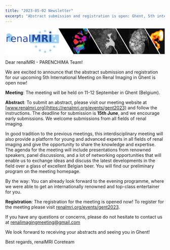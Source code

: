 ```yaml
---
title: "2023-05-02 Newsletter"
excerpt: "Abstract submission and registration is open: Ghent, 5th intern. Meeting on Renal Imaging."
---
```


![image-center](/assets/images/newsletter_renalMRI.png)

Dear renalMRI - PARENCHIMA Team!

We are excited to announce that the abstract submission and registration for our upcoming 5th International Meeting on Renal Imaging in Ghent is open now!

**Meeting**: The meeting will be held on 11-12 September in Ghent (Belgium).

**Abstract**: To submit an abstract, please visit our meeting website at [www.renalmri.org](https://renalmri.org/events/gent2023) and follow the instructions. The deadline for submission is **15th June**, and we encourage early submissions. We welcome submissions from all fields of renal imaging.

In good tradition to the previous meetings, this interdisciplinary meeting will also provide a platform for young and advanced experts in all fields of renal imaging and give the opportunity to share the knowledge and expertise. The agenda for the meeting will include presentations from renowned speakers, panel discussions, and a lot of networking opportunities that will enable us to exchange ideas and discuss the latest developments in the field over a glass of excellent Belgian beer. You will find our preliminary program on the meeting homepage. 

By the way: You can already look forward to the evening programme, where we were able to get an internationally renowned and top-class entertainer for you.

**Registration**: The registration for the meeting is opened now! To register for the meeting please visit [renalmri.org/events/gent2023](https://renalmri.org/events/gent2023).

If you have any questions or concerns, please do not hesitate to contact us at [renalimagingmeeting@gmail.com](mailto:renalimagingmeeting@gmail.com)

We look forward to receiving your abstracts and seeing you in Ghent!

Best regards,
renalMRI Coreteam
